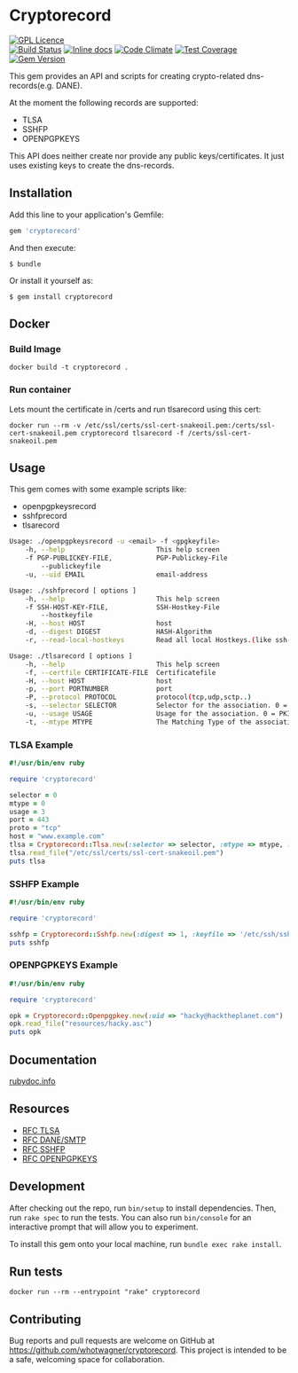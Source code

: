 # Cryptorecord

[![GPL Licence](https://badges.frapsoft.com/os/gpl/gpl.png?v=103)](https://github.com/whotwagner/cryptorecord/blob/master/LICENSE.txt)  
[![Build Status](https://travis-ci.org/whotwagner/cryptorecord.svg?branch=master)](https://travis-ci.org/whotwagner/cryptorecord)
[![Inline docs](http://inch-ci.org/github/whotwagner/cryptorecord.svg?branch=master)](http://inch-ci.org/github/whotwagner/cryptorecord)
[![Code Climate](https://codeclimate.com/github/whotwagner/cryptorecord/badges/gpa.svg)](https://codeclimate.com/github/whotwagner/cryptorecord)
[![Test Coverage](https://api.codeclimate.com/v1/badges/dfc3da29d8f7e18f2b0c/test_coverage)](https://codeclimate.com/github/whotwagner/cryptorecord/test_coverage)
[![Gem Version](https://badge.fury.io/rb/cryptorecord.svg)](https://badge.fury.io/rb/cryptorecord)

This gem provides an API and scripts for creating crypto-related dns-records(e.g. DANE).   

At the moment the following records are supported:

  * TLSA
  * SSHFP
  * OPENPGPKEYS

This API does neither create nor provide any public keys/certificates. It just uses existing keys to create the dns-records.


## Installation

Add this line to your application's Gemfile:

```ruby
gem 'cryptorecord'
```

And then execute:

    $ bundle

Or install it yourself as:

    $ gem install cryptorecord

## Docker

### Build Image

```
docker build -t cryptorecord .
```

### Run container

Lets mount the certificate in /certs and run tlsarecord using this cert:
```
docker run --rm -v /etc/ssl/certs/ssl-cert-snakeoil.pem:/certs/ssl-cert-snakeoil.pem cryptorecord tlsarecord -f /certs/ssl-cert-snakeoil.pem
```

## Usage

This gem comes with some example scripts like:

  * openpgpkeysrecord
  * sshfprecord
  * tlsarecord

```bash
Usage: ./openpgpkeysrecord -u <email> -f <gpgkeyfile>
    -h, --help                       This help screen
    -f PGP-PUBLICKEY-FILE,           PGP-Publickey-File
        --publickeyfile
    -u, --uid EMAIL                  email-address

```

```bash
Usage: ./sshfprecord [ options ]
    -h, --help                       This help screen
    -f SSH-HOST-KEY-FILE,            SSH-Hostkey-File
        --hostkeyfile
    -H, --host HOST                  host
    -d, --digest DIGEST              HASH-Algorithm
    -r, --read-local-hostkeys        Read all local Hostkeys.(like ssh-keygen -r)
```

```bash
Usage: ./tlsarecord [ options ]
    -h, --help                       This help screen
    -f, --certfile CERTIFICATE-FILE  Certificatefile
    -H, --host HOST                  host
    -p, --port PORTNUMBER            port
    -P, --protocol PROTOCOL          protocol(tcp,udp,sctp..)
    -s, --selector SELECTOR          Selector for the association. 0 = Full Cert, 1 = SubjectPublicKeyInfo
    -u, --usage USAGE                Usage for the association. 0 = PKIX-CA, 1 = PKIX-EE, 2 = DANE-TA, 3 = DANE-EE
    -t, --mtype MTYPE                The Matching Type of the association. 0 = Exact Match, 1 = SHA-256, 2 = SHA-512
```

### TLSA Example

```ruby
#!/usr/bin/env ruby

require 'cryptorecord'

selector = 0
mtype = 0
usage = 3
port = 443
proto = "tcp"
host = "www.example.com"
tlsa = Cryptorecord::Tlsa.new(:selector => selector, :mtype => mtype, :usage => usage, :port => port, :proto => proto, :host => host )
tlsa.read_file("/etc/ssl/certs/ssl-cert-snakeoil.pem")
puts tlsa
```

### SSHFP Example 

```ruby
#!/usr/bin/env ruby

require 'cryptorecord'

sshfp = Cryptorecord::Sshfp.new(:digest => 1, :keyfile => '/etc/ssh/ssh_host_rsa_key.pub', :host => 'www.example.com')
puts sshfp
```

### OPENPGPKEYS Example

```ruby
#!/usr/bin/env ruby

require 'cryptorecord'

opk = Cryptorecord::Openpgpkey.new(:uid => "hacky@hacktheplanet.com")
opk.read_file("resources/hacky.asc")
puts opk

```
## Documentation

[rubydoc.info](https://www.rubydoc.info/gems/cryptorecord/)

## Resources

  * [RFC TLSA](https://tools.ietf.org/html/rfc6698)
  * [RFC DANE/SMTP](https://tools.ietf.org/html/rfc7672)
  * [RFC SSHFP](https://tools.ietf.org/html/rfc4255)
  * [RFC OPENPGPKEYS](https://tools.ietf.org/html/rfc7929)

## Development

After checking out the repo, run `bin/setup` to install dependencies. Then, run `rake spec` to run the tests. You can also run `bin/console` for an interactive prompt that will allow you to experiment.

To install this gem onto your local machine, run `bundle exec rake install`. 

## Run tests

```
docker run --rm --entrypoint "rake" cryptorecord
```

## Contributing

Bug reports and pull requests are welcome on GitHub at https://github.com/whotwagner/cryptorecord. This project is intended to be a safe, welcoming space for collaboration.


